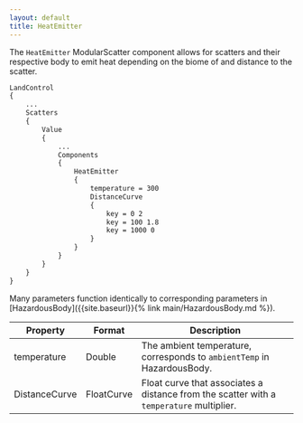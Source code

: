```yaml
---
layout: default
title: HeatEmitter
---
```

The `HeatEmitter` ModularScatter component allows for scatters and their respective body to emit heat depending on the biome of and distance to the scatter.

```md
LandControl
{
    ...
    Scatters
    {
        Value
        {
            ...
            Components
            {
                HeatEmitter
                {
                    temperature = 300
                    DistanceCurve
                    {
                        key = 0 2
                        key = 100 1.8
                        key = 1000 0
                    }
                }
            }
        }
    }
}
```
Many parameters function identically to corresponding parameters in [HazardousBody]({{site.baseurl}}{% link main/HazardousBody.md %}).

|Property|Format|Description|
|--------|------|-----------|
|temperature|Double|The ambient temperature, corresponds to `ambientTemp` in HazardousBody.|
|DistanceCurve|FloatCurve|Float curve that associates a distance from the scatter with a `temperature` multiplier.|
